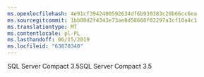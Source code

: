 ```yaml
---
ms.openlocfilehash: 4e91cf3942400592634df6b930383c20b66cc6ea
ms.sourcegitcommit: 1bb00d2f4343e73ae8d58668f02297a3cf10a4c1
ms.translationtype: MT
ms.contentlocale: pl-PL
ms.lasthandoff: 06/15/2019
ms.locfileid: "63870340"
---
```

<span data-ttu-id="4a9cb-101">SQL Server Compact 3.5</span><span class="sxs-lookup"><span data-stu-id="4a9cb-101">SQL Server Compact 3.5</span></span>
